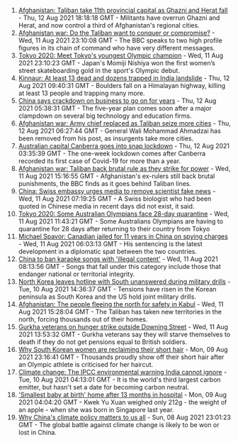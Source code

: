 1. [Afghanistan: Taliban take 11th provincial capital as Ghazni and Herat fall](https://www.bbc.co.uk/news/world-asia-58184202) - Thu, 12 Aug 2021 18:18:18 GMT - Militants have overrun Ghazni and Herat, and now control a third of Afghanistan's regional cities.
2. [Afghanistan war: Do the Taliban want to conquer or compromise?](https://www.bbc.co.uk/news/world-asia-58181670) - Wed, 11 Aug 2021 23:10:08 GMT - The BBC speaks to two high profile figures in its chain of command who have very different messages.
3. [Tokyo 2020: Meet Tokyo's youngest Olympic champion](https://www.bbc.co.uk/news/world-asia-58168591) - Wed, 11 Aug 2021 23:10:23 GMT - Japan's Momiji Nishiya won the first women’s street skateboarding gold in the sport's Olympic debut.
4. [Kinnaur: At least 13 dead and dozens trapped in India landslide](https://www.bbc.co.uk/news/world-asia-india-58171679) - Thu, 12 Aug 2021 09:40:31 GMT - Boulders fall on a Himalayan highway, killing at least 13 people and trapping many more.
5. [China says crackdown on business to go on for years](https://www.bbc.co.uk/news/business-58182658) - Thu, 12 Aug 2021 05:38:31 GMT - The five-year plan comes soon after a major clampdown on several big technology and education firms.
6. [Afghanistan war: Army chief replaced as Taliban seize more cities](https://www.bbc.co.uk/news/world-asia-58170847) - Thu, 12 Aug 2021 06:27:44 GMT - General Wali Mohammad Ahmadzai has been removed from his post, as insurgents take more cities.
7. [Australian capital Canberra goes into snap lockdown](https://www.bbc.co.uk/news/world-australia-58182419) - Thu, 12 Aug 2021 03:35:39 GMT - The one-week lockdown comes after Canberra recorded its first case of Covid-19 for more than a year.
8. [Afghanistan war: Taliban back brutal rule as they strike for power](https://www.bbc.co.uk/news/world-asia-58156772) - Wed, 11 Aug 2021 15:16:55 GMT - Afghanistan's ex-rulers still back brutal punishments, the BBC finds as it goes behind Taliban lines.
9. [China: Swiss embassy urges media to remove scientist fake news](https://www.bbc.co.uk/news/world-asia-china-58168588) - Wed, 11 Aug 2021 07:19:25 GMT - A Swiss biologist who had been quoted in Chinese media in recent days did not exist, it said.
10. [Tokyo 2020: Some Australian Olympians face 28-day quarantine](https://www.bbc.co.uk/sport/olympics/58172665) - Wed, 11 Aug 2021 11:43:21 GMT - Some Australians Olympians are having to quarantine for 28 days after returning to their country from Tokyo
11. [Michael Spavor: Canadian jailed for 11 years in China on spying charges](https://www.bbc.co.uk/news/world-asia-china-58168587) - Wed, 11 Aug 2021 06:03:13 GMT - His sentencing is the latest development in a diplomatic spat between the two countries.
12. [China to ban karaoke songs with 'illegal content'](https://www.bbc.co.uk/news/world-asia-china-58168638) - Wed, 11 Aug 2021 08:13:56 GMT - Songs that fall under this category include those that endanger national or territorial integrity.
13. [North Korea leaves hotline with South unanswered during military drills](https://www.bbc.co.uk/news/world-asia-58162289) - Tue, 10 Aug 2021 14:36:37 GMT - Tensions have risen in the Korean peninsula as South Korea and the US hold joint military drills.
14. [Afghanistan: The people fleeing the north for safety in Kabul](https://www.bbc.co.uk/news/world-asia-58170433) - Wed, 11 Aug 2021 15:28:04 GMT - The Taliban has taken new territories in the north, forcing thousands out of their homes.
15. [Gurkha veterans on hunger strike outside Downing Street](https://www.bbc.co.uk/news/uk-58159773) - Wed, 11 Aug 2021 13:53:32 GMT - Gurkha veterans say they will starve themselves to death if they do not get pensions equal to British soldiers.
16. [Why South Korean women are reclaiming their short hair](https://www.bbc.co.uk/news/world-asia-58082355) - Mon, 09 Aug 2021 23:16:41 GMT - Thousands proudly show off their short hair after an Olympic athlete is criticised for her haircut.
17. [Climate change: The IPCC environmental warning India cannot ignore](https://www.bbc.co.uk/news/world-asia-india-58155294) - Tue, 10 Aug 2021 04:13:01 GMT - It is the world's third largest carbon emitter, but hasn't set a date for becoming carbon neutral.
18. ['Smallest baby at birth' home after 13 months in hospital](https://www.bbc.co.uk/news/world-asia-58141756) - Mon, 09 Aug 2021 04:04:20 GMT - Kwek Yu Xuan weighed only 212g - the weight of an apple - when she was born in Singapore last year.
19. [Why China's climate policy matters to us all](https://www.bbc.co.uk/news/world-asia-china-57483492) - Sun, 08 Aug 2021 23:01:23 GMT - The global battle against climate change is likely to be won or lost in China.
